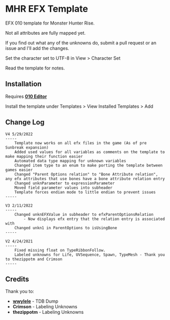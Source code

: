 # MHR EFX Template
EFX 010 template for Monster Hunter Rise.

Not all attributes are fully mapped yet. 

If you find out what any of the unknowns do, submit a pull request or an issue and I'll add the changes.

Set the character set to UTF-8 in View > Character Set

Read the template for notes. 

## Installation
Requires **[010 Editor](https://www.sweetscape.com/010editor/)**

Install the template under Templates > View Installed Templates > Add

## Change Log
```
V4 5/29/2022
-----
	Template now works on all efx files in the game (As of pre Sunbreak expansion)
	Added used values for all variables as comments on the template to make mapping their function easier
	Automated data type mapping for unknown variables
	Changed item type to an enum to make porting the template between games easier
	Changed "Parent Options relation" to "Bone Attribute relation", any efx attributes that use bones have a bone attribute relation entry
	Changed unknParameter to expressionParameter
	Moved field parameter values into subheader
	Template forces endian mode to little endian to prevent issues
-----

V3 2/11/2022
-----
	Changed unknEFXValue in subheader to efxParentOptionsRelation
		- Now displays efx entry that the relation entry is associated with
	Changed unkn1 in ParentOptions to isUsingBone
-----

V2 4/24/2021
-----
	Fixed missing float on TypeRibbonFollow. 
	Labeled unknowns for Life, UVSequence, Spawn, TypeMesh - Thank you to thezippotm and Crimson 
-----
```
## Credits

Thank you to:
* **[wwylele](https://github.com/wwylele)** - TDB Dump
* **Crimson** - Labeling Unknowns
* **thezippotm** - Labeling Unknowns